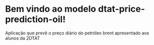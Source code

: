 # Bem vindo ao modelo dtat-price-prediction-oil!
Aplicação que prevê o preço diário do petróleo brent apresentado aos alunos da 2DTAT

